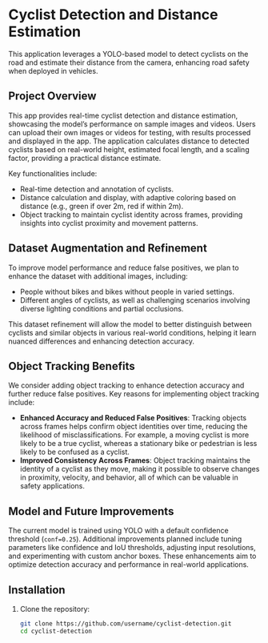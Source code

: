 # Cyclist Detection and Distance Estimation

This application leverages a YOLO-based model to detect cyclists on the road and estimate their distance from the camera, enhancing road safety when deployed in vehicles.

## Project Overview

This app provides real-time cyclist detection and distance estimation, showcasing the model’s performance on sample images and videos. Users can upload their own images or videos for testing, with results processed and displayed in the app. The application calculates distance to detected cyclists based on real-world height, estimated focal length, and a scaling factor, providing a practical distance estimate.

Key functionalities include:
- Real-time detection and annotation of cyclists.
- Distance calculation and display, with adaptive coloring based on distance (e.g., green if over 2m, red if within 2m).
- Object tracking to maintain cyclist identity across frames, providing insights into cyclist proximity and movement patterns.

## Dataset Augmentation and Refinement

To improve model performance and reduce false positives, we plan to enhance the dataset with additional images, including:
- People without bikes and bikes without people in varied settings.
- Different angles of cyclists, as well as challenging scenarios involving diverse lighting conditions and partial occlusions.

This dataset refinement will allow the model to better distinguish between cyclists and similar objects in various real-world conditions, helping it learn nuanced differences and enhancing detection accuracy.

## Object Tracking Benefits

We consider adding object tracking to enhance detection accuracy and further reduce false positives. Key reasons for implementing object tracking include:
- **Enhanced Accuracy and Reduced False Positives**: Tracking objects across frames helps confirm object identities over time, reducing the likelihood of misclassifications. For example, a moving cyclist is more likely to be a true cyclist, whereas a stationary bike or pedestrian is less likely to be confused as a cyclist.
- **Improved Consistency Across Frames**: Object tracking maintains the identity of a cyclist as they move, making it possible to observe changes in proximity, velocity, and behavior, all of which can be valuable in safety applications.

## Model and Future Improvements

The current model is trained using YOLO with a default confidence threshold (`conf=0.25`). Additional improvements planned include tuning parameters like confidence and IoU thresholds, adjusting input resolutions, and experimenting with custom anchor boxes. These enhancements aim to optimize detection accuracy and performance in real-world applications.

## Installation

1. Clone the repository:
   ```bash
   git clone https://github.com/username/cyclist-detection.git
   cd cyclist-detection
